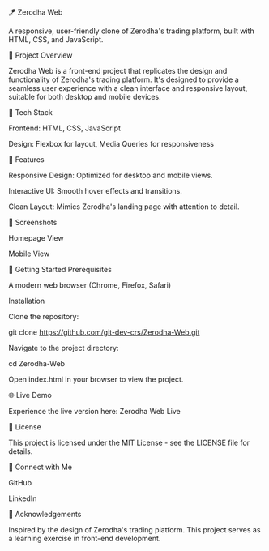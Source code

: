 🪁 Zerodha Web

A responsive, user-friendly clone of Zerodha's trading platform, built with HTML, CSS, and JavaScript.

🚀 Project Overview

Zerodha Web is a front-end project that replicates the design and functionality of Zerodha's trading platform. It's designed to provide a seamless user experience with a clean interface and responsive layout, suitable for both desktop and mobile devices.

🧱 Tech Stack

Frontend: HTML, CSS, JavaScript

Design: Flexbox for layout, Media Queries for responsiveness

🔧 Features

Responsive Design: Optimized for desktop and mobile views.

Interactive UI: Smooth hover effects and transitions.

Clean Layout: Mimics Zerodha's landing page with attention to detail.

📸 Screenshots


Homepage View


Mobile View

🧪 Getting Started
Prerequisites

A modern web browser (Chrome, Firefox, Safari)

Installation

Clone the repository:

git clone https://github.com/git-dev-crs/Zerodha-Web.git


Navigate to the project directory:

cd Zerodha-Web


Open index.html in your browser to view the project.

🌐 Live Demo

Experience the live version here: Zerodha Web Live

📄 License

This project is licensed under the MIT License - see the LICENSE
 file for details.

👥 Connect with Me

GitHub

LinkedIn

📢 Acknowledgements

Inspired by the design of Zerodha's trading platform. This project serves as a learning exercise in front-end development.
